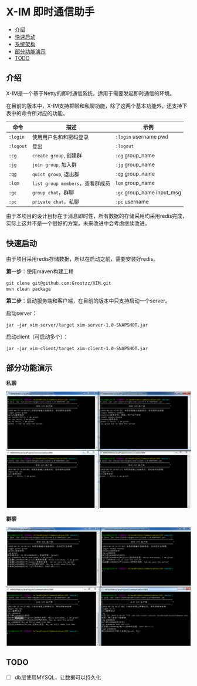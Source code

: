 # X-IM 即时通信助手

- [介绍](#介绍)
- [快速启动](#快速启动)
- [系统架构](#系统机构)
- [部分功能演示](#部分功能演示)
- [TODO](#模块介绍)

## 介绍

X-IM是一个基于Netty的即时通信系统，适用于需要发起即时通信的环境。

在目前的版本中，X-IM支持群聊和私聊功能，除了这两个基本功能外，还支持下表中的命令所对应的功能。

| 命令      | 描述                             | 示例                       |
| --------- | -------------------------------- | -------------------------- |
| `:login`  | 使用用户名和和密码登录           | `:login` username pwd      |
| `:logout` | 登出                             | `:logout`                  |
| `:cg`     | `create group`, 创建群           | `:cg` group_name           |
| `:jg`     | `join group`, 加入群             | `:jg` group_name           |
| `:qg`     | `quict group`, 退出群            | `:qg` group_name           |
| `:lqm`    | `list group members`，查看群成员 | `lqm` group_name           |
| `:gc`     | `group chat`，群聊               | `:gc` group_name input_msg |
| `:pc`     | `private chat`，私聊             | `:pc` username             |

由于本项目的设计目标在于消息即时性，所有数据的存储采用均采用redis完成，实际上这并不是一个很好的方案。未来改进中会考虑继续改进。

## 快速启动

由于项目采用redis存储数据，所以在启动之前，需要安装好redis。

**第一步**：使用maven构建工程

```
git clone git@github.com:Grootzz/XIM.git
mvn clean package
```

**第二步**：启动服务端和客户端，在目前的版本中只支持启动一个server。

启动server：

```
jar -jar xim-server/target xim-server-1.0-SNAPSHOT.jar
```

启动client（可启动多个）：

```
jar -jar xim-client/target xim-client-1.0-SNAPSHOT.jar
```

## 部分功能演示

**私聊**

![1561788670507](assets/1561788670507.png)

**群聊**

![1561789654608](assets/1561789654608.png)

## TODO

- [ ] db层使用MYSQL，让数据可以持久化 
